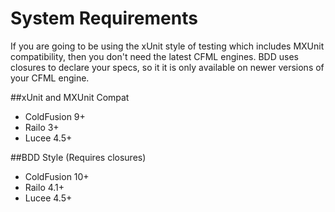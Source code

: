 # System Requirements

If you are going to be using the xUnit style of testing which includes MXUnit compatibility, then you don't need the latest CFML engines. BDD uses closures to declare your specs, so it it is only available on newer versions of your CFML engine.

##xUnit and MXUnit Compat

* ColdFusion 9+
* Railo 3+
* Lucee 4.5+


##BDD Style (Requires closures)

* ColdFusion 10+
* Railo 4.1+
* Lucee 4.5+
